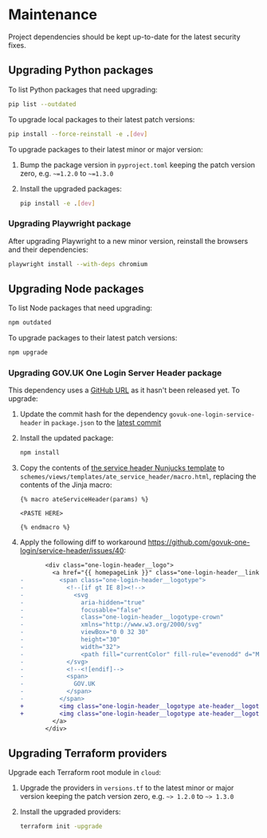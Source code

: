 # Maintenance

Project dependencies should be kept up-to-date for the latest security fixes.

## Upgrading Python packages

To list Python packages that need upgrading:

```bash
pip list --outdated
```

To upgrade local packages to their latest patch versions:

```bash
pip install --force-reinstall -e .[dev]
```

To upgrade packages to their latest minor or major version:

1. Bump the package version in `pyproject.toml` keeping the patch version zero, e.g. `~=1.2.0` to `~=1.3.0`

1. Install the upgraded packages:

   ```bash
   pip install -e .[dev]
   ```

### Upgrading Playwright package

After upgrading Playwright to a new minor version, reinstall the browsers and their dependencies:

```bash
playwright install --with-deps chromium
```

## Upgrading Node packages

To list Node packages that need upgrading:

```bash
npm outdated
```

To upgrade packages to their latest patch versions:

```bash
npm upgrade
```

### Upgrading GOV.UK One Login Server Header package

This dependency uses a [GitHub URL](https://docs.npmjs.com/cli/v10/configuring-npm/package-json#github-urls) as it
hasn't been released yet. To upgrade:

1. Update the commit hash for the dependency `govuk-one-login-service-header` in `package.json` to the
   [latest commit](https://github.com/govuk-one-login/service-header/commits/main/)

1. Install the updated package:

   ```bash
   npm install
   ```

1. Copy the contents of
   [the service header Nunjucks template](https://raw.githubusercontent.com/govuk-one-login/service-header/main/src/nunjucks/template.njk)
   to `schemes/views/templates/ate_service_header/macro.html`, replacing the contents of the Jinja macro:

   ```
   {% macro ateServiceHeader(params) %}

   <PASTE HERE>

   {% endmacro %}
   ```

1. Apply the following diff to workaround https://github.com/govuk-one-login/service-header/issues/40:

   ```diff
          <div class="one-login-header__logo">
            <a href="{{ homepageLink }}" class="one-login-header__link one-login-header__link--homepage">
   -          <span class="one-login-header__logotype">
   -            <!--[if gt IE 8]><!-->
   -              <svg
   -                aria-hidden="true"
   -                focusable="false"
   -                class="one-login-header__logotype-crown"
   -                xmlns="http://www.w3.org/2000/svg"
   -                viewBox="0 0 32 30"
   -                height="30"
   -                width="32">
   -                <path fill="currentColor" fill-rule="evenodd" d="M22.6 10.4c-1 .4-2-.1-2.4-1-.4-.9.1-2 1-2.4.9-.4 2 .1 2.4 1s-.1 2-1 2.4m-5.9 6.7c-.9.4-2-.1-2.4-1-.4-.9.1-2 1-2.4.9-.4 2 .1 2.4 1s-.1 2-1 2.4m10.8-3.7c-1 .4-2-.1-2.4-1-.4-.9.1-2 1-2.4.9-.4 2 .1 2.4 1s0 2-1 2.4m3.3 4.
   -            </svg>
   -            <!--<![endif]-->
   -            <span>
   -              GOV.UK
   -            </span>
   -          </span>
   +          <img class="one-login-header__logotype ate-header__logotype" src="{{ url_for('static', filename='ate-header/ATE_WHITE_LANDSCP_AW.png') }}" alt="Active Travel England"/>
   +          <img class="one-login-header__logotype ate-header__logotype--focus" src="{{ url_for('static', filename='ate-header/ATE_BLK_LANDSCP_AW.png') }}" alt="Active Travel England"/>
            </a>
          </div>
   ```

## Upgrading Terraform providers

Upgrade each Terraform root module in `cloud`:

1. Upgrade the providers in `versions.tf` to the latest minor or major version keeping the patch version zero,
   e.g. `~> 1.2.0` to `~> 1.3.0`

1. Install the upgraded providers:

   ```bash
   terraform init -upgrade
   ```
